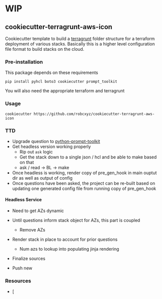 
# WIP 

## cookiecutter-terragrunt-aws-icon

Cookiecutter template to build a [terragrunt]() folder structure for a terraform deployment of various stacks. 
Basically this is a higher level configuration file format to build stacks on the cloud. 

### Pre-installation 

This package depends on these requirements 
```
pip install pyhcl boto3 cookiecutter prompt_toolkit
```

You will also need the appropriate terraform and terragrunt 


### Usage 

```
cookiecutter https://github.com/robcxyz/cookiecutter-terragrunt-aws-icon
```


### TTD 

- Upgrade question to [python-prompt-toolkit](https://github.com/prompt-toolkit/python-prompt-toolkit)
- Get headless version working properly 
    - Rip out `ask` logic 
    - Get the stack down to a single json / hcl and be able to make based on that 
    - ask / read -> BL -> make 
- Once headless is working, render copy of pre_gen_hook in main ouptut dir as well as output of config 
- Once questions have been asked, the project can be re-built based on updating one 
generated config file from running copy of pre_gen_hook


#### Headless Service 

- Need to get AZs dynamic
- Until questions inform stack object for AZs, this part is coupled 
    - Remove AZs


- Render stack in place to account for prior questions 
    - Num azs to lookup into populating jinja rendering

- Finalize sources 
- Push new 

### Resources 

- [
